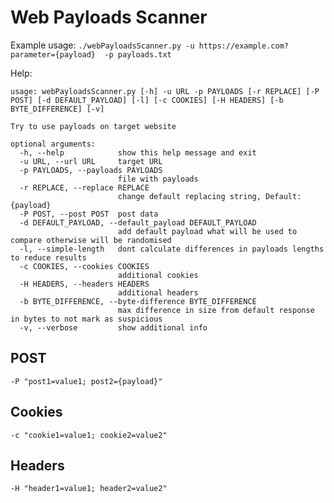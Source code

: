 # Web Payloads Scanner

Example usage:
`./webPayloadsScanner.py -u https://example.com?parameter={payload}  -p payloads.txt`

Help:


    usage: webPayloadsScanner.py [-h] -u URL -p PAYLOADS [-r REPLACE] [-P POST] [-d DEFAULT_PAYLOAD] [-l] [-c COOKIES] [-H HEADERS] [-b BYTE_DIFFERENCE] [-v]
    
    Try to use payloads on target website
    
    optional arguments:
      -h, --help            show this help message and exit
      -u URL, --url URL     target URL
      -p PAYLOADS, --payloads PAYLOADS
                            file with payloads
      -r REPLACE, --replace REPLACE
                            change default replacing string, Default: {payload}
      -P POST, --post POST  post data
      -d DEFAULT_PAYLOAD, --default_payload DEFAULT_PAYLOAD
                            add default payload what will be used to compare otherwise will be randomised
      -l, --simple-length   dont calculate differences in payloads lengths to reduce results
      -c COOKIES, --cookies COOKIES
                            additional cookies
      -H HEADERS, --headers HEADERS
                            additional headers
      -b BYTE_DIFFERENCE, --byte-difference BYTE_DIFFERENCE
                            max difference in size from default response in bytes to not mark as suspicious
      -v, --verbose         show additional info

## POST
`-P "post1=value1; post2={payload}"`

## Cookies
`-c "cookie1=value1; cookie2=value2"`

## Headers
`-H "header1=value1; header2=value2"`
